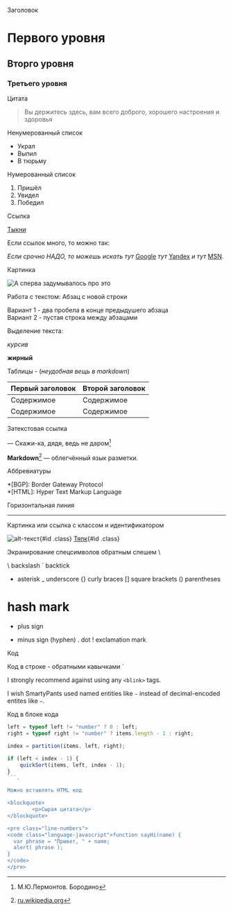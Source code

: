 Заголовок

# Первого уровня
## Вторго уровня
### Третьего уровня

Цитата

> Вы держитесь здесь, вам всего доброго, 
> хорошего настроения и здоровья

Ненумерованный список

* Украл
* Выпил
* В тюрьму

Нумерованный список

1. Пришёл
2. Увидел
3. Победил

Ссылка

[Тыкни](https://gb.ru/lessons/249742)

Если ссылок много, то можно так:

*Если срочно НАДО, то можешь искать тут* [Google][1] _тут_
[Yandex][2] *и тут* [MSN][3].

[1]: http://google.com/        "Google"
[2]: https://yandex.ru/        "Yandex"
[3]: http://search.msn.com/    "MSN Search"


Картинка

![А сперва задумывалось про это](https://pigmine.ru/wp-content/uploads/e/7/8/e78fb35ac51fbdeddd1cb3f19c9fcaa6.jpeg)

Работа с текстом:
Абзац с новой строки

Вариант 1 - два пробела в конце предыдушего абзаца  
Вариант 2 - пустая строка между абзацами

Выделение текста:

*курсив*

**жирный**

Таблицы -  (*неудобная вещь в markdown*)

Первый заголовок  | Второй заголовок
----------------- | -------------
Содержимое        | Содержимое 
Содержимое        | Содержимое 

Затекстовая ссылка

— Скажи-ка, дядя, ведь не даром[^1]  
[^1]: М.Ю.Лермонтов. Бородино

**Markdown**[^wiki_markdown] — облегчённый язык разметки.  
[^wiki_markdown]: [ru.wikipedia.org](/wiki/Markdown "ru.wikipedia.org")


Аббревиатуры

*[BGP]:  Border Gateway Protocol  
*[HTML]: Hyper Text Markup Language

Горизонтальная линия

---

Картинка или ссылка с классом и идентификатором

![alt-текст](http://example.ru/image.jpg){#id .class}
[Тяпк](http://tyapk.ru){#id .class}

Экранирование спецсимволов обратным слешем \

\   backslash
`   backtick
*   asterisk
_   underscore
{}  curly braces
[]  square brackets
()  parentheses
#   hash mark
+   plus sign
-   minus sign (hyphen)
.   dot
!   exclamation mark

Код

Код в строке - обратными кавычками `

I strongly recommend against using any `<blink>` tags.

I wish SmartyPants used named entities like `—`
instead of decimal-encoded entites like `—`.

Код в блоке кода

```javascript  
left = typeof left != "number" ? 0 : left;
right = typeof right != "number" ? items.length - 1 : right;

index = partition(items, left, right);

if (left < index - 1) {
    quickSort(items, left, index - 1);
}  
```.

Можно вставлять HTML код

<blockquote>
        <p>Сырая цитата</p>
</blockquote>

<pre class="line-numbers">
<code class="language-javascript">function sayHi(name) {
  var phrase = "Привет, " + name;
  alert( phrase );
}
</code>
</pre>

